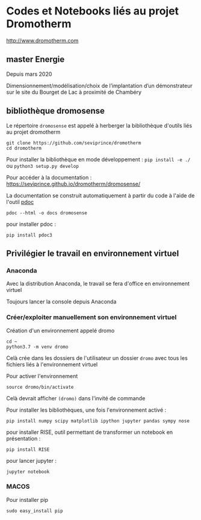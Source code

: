 # Codes et Notebooks liés au projet Dromotherm

http://www.dromotherm.com

## master Energie

Depuis mars 2020

Dimensionnement/modélisation/choix de l’implantation d’un démonstrateur sur le site du Bourget de Lac à proximité de Chambéry

## bibliothèque dromosense

Le répertoire `dromosense` est appelé à herberger la bibliothèque d'outils liés au projet dromotherm

```
git clone https://github.com/seviprince/dromotherm
cd dromotherm
```
Pour installer la bibliothèque en mode développement : `pip install -e ./` ou `python3 setup.py develop`

Pour accéder à la documentation : https://seviprince.github.io/dromotherm/dromosense/

La documentation se construit automatiquement à partir du code à l'aide de l'outil [pdoc](https://pdoc3.github.io/pdoc/)
```
pdoc --html -o docs dromosense
```

pour installer pdoc :

```
pip install pdoc3
```

## Privilégier le travail en environnement virtuel

### Anaconda

Avec la distribution Anaconda, le travail se fera d'office en environnement virtuel

Toujours lancer la console depuis Anaconda

### Créer/exploiter manuellement son environnement virtuel

Création d'un environnement appelé dromo
```
cd ~
python3.7 -m venv dromo
```
Celà crée dans les dossiers de l'utilisateur un dossier `dromo` avec tous les fichiers liés à l'environnement virtuel

Pour activer l'environnement
```
source dromo/bin/activate
```

Celà devrait afficher `(dromo)` dans l'invité de commande

Pour installer les bibliothèques, une fois l'environnement activé :
```
pip install numpy scipy matplotlib ipython jupyter pandas sympy nose
```
pour installer RISE, outil permettant de transformer un notebook en présentation :
```
pip install RISE
```
pour lancer jupyter :
```
jupyter notebook 
```
### MACOS

Pour installer pip
```
sudo easy_install pip
```


